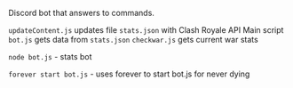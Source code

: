 Discord bot that answers to commands.


`updateContent.js` updates file `stats.json` with Clash Royale API
Main script `bot.js` gets data from `stats.json`
`checkwar.js` gets current war stats

`node bot.js` - stats bot

`forever start bot.js` - uses forever to start bot.js for never dying
